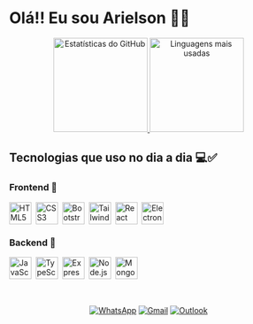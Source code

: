 # Olá!! Eu sou Arielson 🖐🏽

<div align="center">
  <a href="https://github.com/anuraghazra/github-readme-stats">
    <img height=170em src="https://github-readme-stats.vercel.app/api?username=Arielson13&theme=aura_dark&show_icons=true&locale=pt-br&rank_icon=github" alt="Estatísticas do GitHub"/>
  </a>
  <a href="https://github.com/anuraghazra/convoychat">
    <img height=170em src="https://github-readme-stats.vercel.app/api/top-langs?username=Arielson13&theme=aura_dark&layout=compact&langs_count=8&card_width=320&show_icons=true&locale=pt-br" alt="Linguagens mais usadas"/>
  </a>
</div>

## Tecnologias que uso no dia a dia 💻✅

### Frontend 🚀
<div style="display: flex;">
  <img src="https://cdn.simpleicons.org/html5/E34F26" alt="HTML5" width="40" height="40"/> &nbsp;&nbsp;
  <img src="https://cdn.simpleicons.org/css3/1572B6" alt="CSS3" width="40" height="40"/> &nbsp;&nbsp;
  <img src="https://cdn.simpleicons.org/bootstrap/7952B3" alt="Bootstrap" width="40" height="40"/> &nbsp;&nbsp;
  <img src="https://cdn.simpleicons.org/tailwindcss/06B6D4" alt="Tailwind CSS" width="40" height="40"/> &nbsp;&nbsp;
  <img src="https://cdn.simpleicons.org/react/61DAFB" alt="React" width="40" height="40"/> &nbsp;&nbsp;
  <img src="https://cdn.simpleicons.org/electron/47848F" alt="Electron" width="40" height="40"/>
</div>

### Backend 🚀
<div style="display: flex;">
  <img src="https://cdn.simpleicons.org/javascript/F7DF1E" alt="JavaScript" width="40" height="40"/> &nbsp;&nbsp;
  <img src="https://cdn.simpleicons.org/typescript/007ACC" alt="TypeScript" width="40" height="40"/> &nbsp;&nbsp;
  <img src="https://cdn.simpleicons.org/express/000000" alt="Express" width="40" height="40"/> &nbsp;&nbsp;
  <img src="https://cdn.simpleicons.org/nodedotjs/339933" alt="Node.js" width="40" height="40"/> &nbsp;&nbsp;
  <img src="https://cdn.simpleicons.org/mongodb/47A248" alt="MongoDB" width="40" height="40"/>
</div>

<br>
<br>
<div align="center">
  
  [![WhatsApp](https://img.shields.io/badge/WhatsApp-25D366?style=for-the-badge&logo=whatsapp&logoColor=white)](https://web.whatsapp.com/)
  [![Gmail](https://img.shields.io/badge/Gmail-D14836?style=for-the-badge&logo=gmail&logoColor=white)](https://mail.google.com)
  [![Outlook](https://img.shields.io/badge/Microsoft_Outlook-0078D4?style=for-the-badge&logo=microsoft-outlook&logoColor=white)](https://outlook.live.com/)
  
</div>
